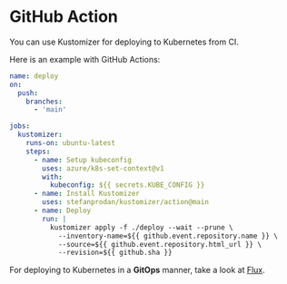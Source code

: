 # GitHub Action

You can use Kustomizer for deploying to Kubernetes from CI. 

Here is an example with GitHub Actions:

```yaml
name: deploy
on:
  push:
    branches:
      - 'main'

jobs:
  kustomizer:
    runs-on: ubuntu-latest
    steps:
      - name: Setup kubeconfig
        uses: azure/k8s-set-context@v1
        with:
          kubeconfig: ${{ secrets.KUBE_CONFIG }}
      - name: Install Kustomizer
        uses: stefanprodan/kustomizer/action@main
      - name: Deploy
        run: |
          kustomizer apply -f ./deploy --wait --prune \
            --inventory-name=${{ github.event.repository.name }} \
            --source=${{ github.event.repository.html_url }} \
            --revision=${{ github.sha }}
```

For deploying to Kubernetes in a **GitOps** manner, take a look at [Flux](https://github.com/fluxcd/flux2).
